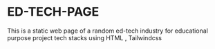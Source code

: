 # ED-TECH-PAGE
This is a static web page of a random ed-tech industry for educational purpose project tech stacks using HTML , Tailwindcss 
